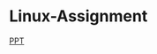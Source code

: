 # Linux-Assignment


[PPT](https://www.canva.com/design/DAFz87F-5BQ/kNtEsXcbQeulxR_OowXh9A/view?utm_content=DAFz87F-5BQ&utm_campaign=designshare&utm_medium=link&utm_source=editor)
